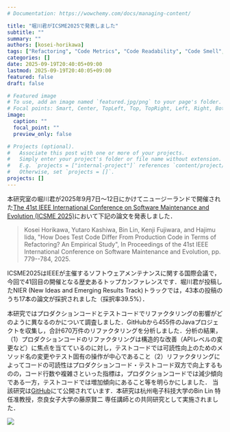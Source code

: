 ```yaml
---
# Documentation: https://wowchemy.com/docs/managing-content/

title: "堀川君がICSME2025で発表しました"
subtitle: ""
summary: ""
authors: [kosei-horikawa]
tags: ["Refactoring", "Code Metrics", "Code Readability", "Code Smell", "Mining Software Repository"]
categories: []
date: 2025-09-19T20:40:05+09:00
lastmod: 2025-09-19T20:40:05+09:00
featured: false
draft: false

# Featured image
# To use, add an image named `featured.jpg/png` to your page's folder.
# Focal points: Smart, Center, TopLeft, Top, TopRight, Left, Right, BottomLeft, Bottom, BottomRight.
image:
  caption: ""
  focal_point: ""
  preview_only: false

# Projects (optional).
#   Associate this post with one or more of your projects.
#   Simply enter your project's folder or file name without extension.
#   E.g. `projects = ["internal-project"]` references `content/project/deep-learning/index.md`.
#   Otherwise, set `projects = []`.
projects: []
---
```

本研究室の堀川君が2025年9月7日〜12日にかけてニュージーランドで開催された[The 41st IEEE International Conference on Software Maintenance and Evolution (ICSME 2025)](https://conf.researchr.org/home/icsme-2025)において下記の論文を発表しました．

> Kosei Horikawa, Yutaro Kashiwa, Bin Lin, Kenji Fujiwara, and Hajimu Iida, 
> "How Does Test Code Differ From Production Code in Terms of Refactoring? An Empirical Study", In Proceedings of the 41st IEEE International Conference on Software Maintenance and Evolution, pp. 779--784, 2025.

ICSME2025はIEEEが主催するソフトウェアメンテナンスに関する国際会議で，今回で41回目の開催となる歴史あるトップカンファレンスです．堀川君が投稿したNIER (New Ideas and Emerging Results Track)トラックでは，43本の投稿のうち17本の論文が採択されました（採択率39.5%）．

本研究ではプロダクションコードとテストコードでリファクタリングの影響がどのように異なるのかについて調査しました．GitHubから455件のJavaプロジェクトを収集し，合計670万件のリファクタリングを分析しました．分析の結果，（1）プロダクションコードのリファクタリングは構造的な改善（APIレベルの変更など）に焦点を当てているのに対し，テストコードでは可読性向上のためのメソッド名の変更やテスト固有の操作が中心であること（2）リファクタリングによってコードの可読性はプロダクションコード・テストコード双方で向上するものの，コード行数や複雑さといった指標は，プロダクションコードでは減少傾向である一方，テストコードでは増加傾向にあること等を明らかにしました．
当該研究は[GitHub](https://github.com/Mont9165/ProdTestRefactoringAndMetrics/blob/main/How%20Does%20Test%20Code%20Differ%20From%20Production%20Code%20in%20Terms%20of%20Refactoring%3F%20An%20Empirical%20Study.pdf)にて公開されています．本研究は杭州电子科技大学のBin Lin 特任准教授，奈良女子大学の藤原賢二 専任講師との共同研究として実施されました．

![](image2.jpg)
